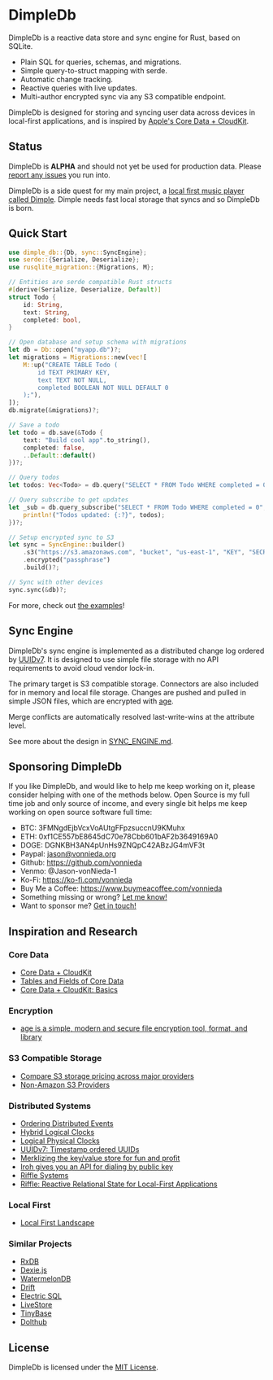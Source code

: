 # DimpleDb

DimpleDb is a reactive data store and sync engine for Rust, based on SQLite.

- Plain SQL for queries, schemas, and migrations.
- Simple query-to-struct mapping with serde.
- Automatic change tracking.
- Reactive queries with live updates.
- Multi-author encrypted sync via any S3 compatible endpoint.

DimpleDb is designed for storing and syncing user data across devices in
local-first applications, and is inspired by 
[Apple's Core Data + CloudKit](https://developer.apple.com/documentation/CoreData/NSPersistentCloudKitContainer).

## Status

DimpleDb is **ALPHA** and should not yet be used for production data. Please
[report any issues](https://github.com/vonnieda/dimple_db/issues) you run into.

DimpleDb is a side quest for my main project, a [local first music player called
Dimple](https://github.com/vonnieda/dimple). Dimple needs fast local storage that
syncs and so DimpleDb is born.

## Quick Start

```rust
use dimple_db::{Db, sync::SyncEngine};
use serde::{Serialize, Deserialize};
use rusqlite_migration::{Migrations, M};

// Entities are serde compatible Rust structs
#[derive(Serialize, Deserialize, Default)]
struct Todo {
    id: String,
    text: String,
    completed: bool,
}

// Open database and setup schema with migrations
let db = Db::open("myapp.db")?;
let migrations = Migrations::new(vec![
    M::up("CREATE TABLE Todo (
        id TEXT PRIMARY KEY,
        text TEXT NOT NULL,
        completed BOOLEAN NOT NULL DEFAULT 0
    );"),
]);
db.migrate(&migrations)?;

// Save a todo
let todo = db.save(&Todo {
    text: "Build cool app".to_string(),
    completed: false,
    ..Default::default()
})?;

// Query todos
let todos: Vec<Todo> = db.query("SELECT * FROM Todo WHERE completed = 0", ())?;

// Query subscribe to get updates
let _sub = db.query_subscribe("SELECT * FROM Todo WHERE completed = 0", (), |todos| {
    println!("Todos updated: {:?}", todos);
})?;

// Setup encrypted sync to S3
let sync = SyncEngine::builder()
    .s3("https://s3.amazonaws.com", "bucket", "us-east-1", "KEY", "SECRET")?
    .encrypted("passphrase")
    .build()?;

// Sync with other devices
sync.sync(&db)?;
```

For more, check out [the examples](https://github.com/vonnieda/dimple_db/tree/main/examples)!

## Sync Engine

DimpleDb's sync engine is implemented as a distributed change log ordered by 
[UUIDv7](https://datatracker.ietf.org/doc/html/draft-peabody-dispatch-new-uuid-format). 
It is designed to use simple file storage with no API requirements to avoid
cloud vendor lock-in. 

The primary target is S3 compatible storage. Connectors are also included for
in memory and local file storage. Changes are pushed and pulled in simple JSON
files, which are encrypted with [age](https://github.com/FiloSottile/age). 

Merge conflicts are automatically resolved last-write-wins at the attribute
level.

See more about the design in [SYNC_ENGINE.md](SYNC_ENGINE.md).


## Sponsoring DimpleDb

If you like DimpleDb, and would like to help me keep working on it, please
consider helping with one of the methods below. Open Source is my full time
job and only source of income, and every single bit helps me keep working on 
open source software full time:

- BTC: 3FMNgdEjbVcxVoAUtgFFpzsuccnU9KMuhx
- ETH: 0xf1CE557bE8645dC70e78Cbb601bAF2b3649169A0
- DOGE: DGNKBH3AN4pUnHs9ZNQpC42ABzJG4mVF3t
- Paypal: jason@vonnieda.org
- Github: https://github.com/vonnieda
- Venmo: @Jason-vonNieda-1
- Ko-Fi: https://ko-fi.com/vonnieda
- Buy Me a Coffee: https://www.buymeacoffee.com/vonnieda
- Something missing or wrong? <a href="mailto:jason@vonnieda.org">Let me know!</a>
- Want to sponsor me? <a href="mailto:jason@vonnieda.org">Get in touch!</a>

## Inspiration and Research

### Core Data
- [Core Data + CloudKit](https://developer.apple.com/documentation/CoreData/NSPersistentCloudKitContainer)
- [Tables and Fields of Core Data](https://fatbobman.com/en/posts/tables_and_fields_of_coredata/)
- [Core Data + CloudKit: Basics](https://fatbobman.com/en/posts/coredatawithcloudkit-1/)

### Encryption
- [age is a simple, modern and secure file encryption tool, format, and library](https://github.com/FiloSottile/age)

### S3 Compatible Storage
- [Compare S3 storage pricing across major providers](https://www.s3compare.io/)
- [Non-Amazon S3 Providers](https://github.com/s3fs-fuse/s3fs-fuse/wiki/Non-Amazon-S3)

### Distributed Systems
- [Ordering Distributed Events](https://medium.com/baseds/ordering-distributed-events-29c1dd9d1eff)
- [Hybrid Logical Clocks](https://muratbuffalo.blogspot.com/2014/07/hybrid-logical-clocks.html)
- [Logical Physical Clocks](https://cse.buffalo.edu/tech-reports/2014-04.pdf)
- [UUIDv7: Timestamp ordered UUIDs](https://datatracker.ietf.org/doc/html/draft-peabody-dispatch-new-uuid-format)
- [Merklizing the key/value store for fun and profit](https://joelgustafson.com/posts/2023-05-04/merklizing-the-key-value-store-for-fun-and-profit)
- [Iroh gives you an API for dialing by public key](https://github.com/n0-computer/iroh)
- [Riffle Systems](https://riffle.systems/)
- [Riffle: Reactive Relational State for Local-First Applications](https://dl.acm.org/doi/pdf/10.1145/3586183.3606801)

### Local First
- [Local First Landscape](https://www.localfirst.fm/landscape)

### Similar Projects
- [RxDB](https://github.com/pubkey/rxdb)
- [Dexie.js](https://github.com/dexie/Dexie.js)
- [WatermelonDB](https://github.com/nozbe/WatermelonDB)
- [Drift](https://github.com/simolus3/drift)
- [Electric SQL](https://github.com/electric-sql/electric)
- [LiveStore](https://github.com/livestorejs/livestore)	
- [TinyBase](https://github.com/tinyplex/tinybase)	
- [Dolthub](https://github.com/dolthub/dolt)


## License
DimpleDb is licensed under the [MIT License](https://mit-license.org/).
